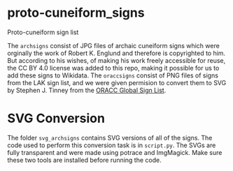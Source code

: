 # proto-cuneiform_signs
Proto-cuneiform sign list

The `archsigns` consist of JPG files of archaic cuneiform signs which were orginally the work of Robert K. Englund and therefore is copyrighted to him. But according to his wishes, of making his work freely accessible for reuse, the CC BY 4.0 license was added to this repo, making it possible for us to add these signs to Wikidata.
The `oraccsigns` consist of PNG files of signs from the LAK sign list, and we were given permision to convert them to SVG by Stephen J. Tinney from the [ORACC Global Sign List](https://github.com/oracc/ogsl]).
# SVG Conversion
The folder `svg_archsigns` contains SVG versions of all of the signs. The code used to perform this conversion task is in `script.py`. The SVGs are fully transparent and were made using potrace and ImgMagick. Make sure these two tools are installed before running the code.
